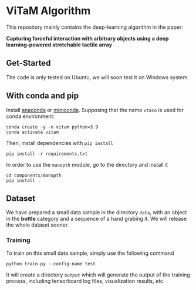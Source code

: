 # ViTaM Algorithm

This repository mainly contains the deep-learning algorithm in the paper:

**Capturing forceful interaction with arbitrary objects using a deep learning-powered stretchable tactile array**

## Get-Started

The code is only tested on Ubuntu, we will soon test it on Windows system. 

## With conda and pip

Install [anaconda](https://www.anaconda.com/) or [miniconda](https://docs.conda.io/en/latest/miniconda.html). Supposing that the name `vtaco` is used for conda environment:

```shell
conda create -y -n vitam python=3.9
conda activate vitam
```

Then, install dependencies with `pip install`

```shell
pip install -r requirements.txt
```

In order to use the `manopth` module, go to the directory and install it

```shell
cd components/manopth
pip install .
```

## Dataset
We have prepared a small data sample in the directory `data`, with an object in the **bottle** category and a sequence of a hand grabing it. We will release the whole dataset sooner.

### Training
To train on this small data sample, simply use the following command

```shell
python train.py --config-name test
```

It will create a directory `output` which will generate the output of the training process, including tensorboard log files, visualization results, etc.